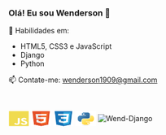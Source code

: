 ### Olá! Eu sou Wenderson 👋

🔭 Habilidades em:
  - HTML5, CSS3 e JavaScript
  - Django
  - Python
  
📫 Contate-me: wenderson1909@gmail.com
##

<div style="display: inline_block"><br>
  <img align="center" alt="Wend-Js" height="30" width="40" src="https://raw.githubusercontent.com/devicons/devicon/master/icons/javascript/javascript-plain.svg">
  <img align="center" alt="Wend-HTML" height="30" width="40" src="https://raw.githubusercontent.com/devicons/devicon/master/icons/html5/html5-original.svg">
  <img align="center" alt="Wend-CSS" height="30" width="40" src="https://raw.githubusercontent.com/devicons/devicon/master/icons/css3/css3-original.svg">
  <img align="center" alt="Wend-Python" height="30" width="40" src="https://raw.githubusercontent.com/devicons/devicon/master/icons/python/python-original.svg">
  <img align="center" alt="Wend-Django" height="30" width="40" src="https://cdn.jsdelivr.net/gh/devicons/devicon/icons/django/django-plain.svg">
          
</div>

##

